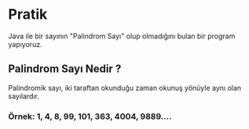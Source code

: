 # Pratik
Java ile bir sayının "Palindrom Sayı" olup olmadığını bulan bir program yapıyoruz.

## Palindrom Sayı Nedir ?
Palindromik sayı, iki taraftan okunduğu zaman okunuş yönüyle aynı olan sayılardır.

### Örnek: 1, 4, 8, 99, 101, 363, 4004, 9889....